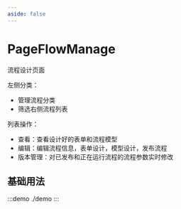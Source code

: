 ```yaml
---
aside: false
---
```


# PageFlowManage

流程设计页面

左侧分类：
- 管理流程分类
- 筛选右侧流程列表

列表操作：
- 查看：查看设计好的表单和流程模型
- 编辑：编辑流程信息，表单设计，模型设计，发布流程
- 版本管理：对已发布和正在运行流程的流程参数实时修改

## 基础用法

:::demo
./demo
:::
